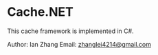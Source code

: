 Cache.NET
=========

This cache framework is implemented in C#. 

Author: Ian Zhang
Email: zhanglei4214@gmail.com
